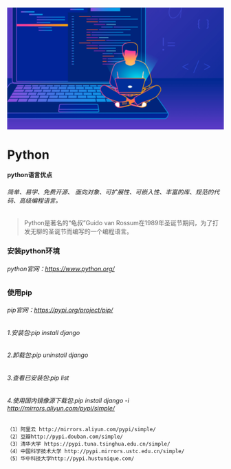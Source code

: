 
![](code/img/03.png)

# Python

#### python语言优点

###### 	简单、易学、免费开源、 面向对象、可扩展性、可嵌入性、丰富的库、规范的代码、高级编程语言。

> Python是著名的“龟叔”Guido van Rossum在1989年圣诞节期间，为了打发无聊的圣诞节而编写的一个编程语言。

### 安装python环境

###### 	python官网：https://www.python.org/		

### 使用pip

###### 	pip官网：https://pypi.org/project/pip/

###### 	1.安装包:pip install django

###### 	2.卸载包:pip uninstall django

###### 	3.查看已安装包:pip list

###### 	4.使用国内镜像源下载包:pip install django -i http://mirrors.aliyun.com/pypi/simple/

```tex
（1）阿里云 http://mirrors.aliyun.com/pypi/simple/
（2）豆瓣http://pypi.douban.com/simple/
（3）清华大学 https://pypi.tuna.tsinghua.edu.cn/simple/
（4）中国科学技术大学 http://pypi.mirrors.ustc.edu.cn/simple/
（5）华中科技大学http://pypi.hustunique.com/
```

